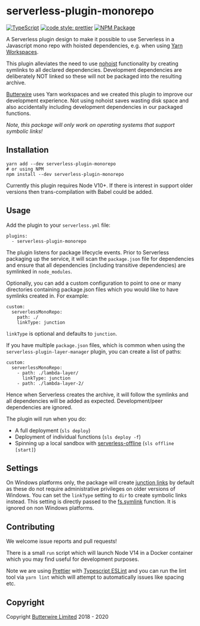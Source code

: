 # serverless-plugin-monorepo

[![TypeScript](https://img.shields.io/badge/%3C%2F%3E-TypeScript-%230074c1.svg)](http://www.typescriptlang.org/)
[![code style: prettier](https://img.shields.io/badge/code_style-prettier-ff69b4.svg?style=flat-square)](https://github.com/prettier/prettier)
[![NPM Package](https://img.shields.io/npm/v/serverless-plugin-monorepo.svg)](https://www.npmjs.com/package/serverless-plugin-monorepo)

A Serverless plugin design to make it possible to use Serverless in a
Javascript mono repo with hoisted dependencies, e.g. when using [Yarn Workspaces](https://yarnpkg.com/lang/en/docs/workspaces/).

This plugin alleviates the need to use [nohoist](https://yarnpkg.com/blog/2018/02/15/nohoist/) functionality by creating
symlinks to all declared dependencies. Development dependencies are deliberately NOT linked so these
will not be packaged into the resulting archive.

[Butterwire](https://www.butterwire.com) uses Yarn workspaces and we created this plugin to improve our development
experience. Not using nohoist saves wasting disk space and also accidentally including
development dependencies in our packaged functions.

_Note, this package will only work on operating systems that support symbolic links!_

## Installation

```
yarn add --dev serverless-plugin-monorepo
# or using NPM
npm install --dev serverless-plugin-monorepo
```

Currently this plugin requires Node V10+. If there is interest in support older
versions then trans-compilation with Babel could be added.

## Usage

Add the plugin to your `serverless.yml` file:

```
plugins:
  - serverless-plugin-monorepo
```

The plugin listens for package lifecycle events. Prior to Serverless packaging
up the service, it will scan the `package.json` file for dependencies and
ensure that all dependencies (including transitive dependencies) are symlinked in `node_modules`.

Optionally, you can add a custom configuration to point to one or many directories containing package.json files which you would like to have symlinks created in.
For example:

```
custom:
  serverlessMonoRepo:
    path: ./
    linkType: junction
```

`linkType` is optional and defaults to `junction`.

If you have multiple `package.json` files, which is common when using the `serverless-plugin-layer-manager` plugin, you can create a list of paths:

```
custom:
  serverlessMonoRepo:
    - path: ./lambda-layer/
      linkType: junction
    - path: ./lambda-layer-2/
```

Hence when Serverless creates the archive, it will follow the symlinks and all
dependencies will be added as expected. Development/peer dependencies are ignored.

The plugin will run when you do:

- A full deployment (`sls deploy`)
- Deployment of individual functions (`sls deploy -f`)
- Spinning up a local sandbox with [serverless-offline](https://github.com/dherault/serverless-offline) (`sls offline [start]`)

## Settings

On Windows platforms only, the package will create [junction links](https://docs.microsoft.com/en-us/windows/win32/fileio/hard-links-and-junctions) by default as these do not require administrative privileges on older versions of Windows.
You can set the `linkType` setting to `dir` to create symbolic links instead. This setting is directly passed to the [fs.symlink](https://nodejs.org/docs/latest/api/fs.html#fs_fs_symlink_target_path_type_callback) function. It is ignored on non Windows platforms.

## Contributing

We welcome issue reports and pull requests!

There is a small `run` script which will launch Node V14 in a Docker container which
you may find useful for development purposes.

Note we are using [Prettier](https://prettier.io/) with [Typescript ESLint](https://github.com/typescript-eslint/typescript-eslint) and you can run
the lint tool via `yarn lint` which will attempt to automatically issues like spacing etc.

## Copyright

Copyright [Butterwire Limited](https://www.butterwire.com) 2018 - 2020
